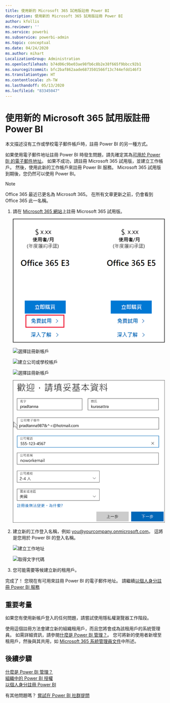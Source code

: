 ```yaml
---
title: 使用新的 Microsoft 365 試用版註冊 Power BI
description: 使用新的 Microsoft 365 試用版註冊 Power BI
author: kfollis
ms.reviewer: ''
ms.service: powerbi
ms.subservice: powerbi-admin
ms.topic: conceptual
ms.date: 04/24/2020
ms.author: mihart
LocalizationGroup: Administration
ms.openlocfilehash: b74d06c9be03ae98fb6c8b2e38f665f9bbcc92b1
ms.sourcegitcommit: bfc2baf862aade6873501566f13c744efdd146f3
ms.translationtype: HT
ms.contentlocale: zh-TW
ms.lasthandoff: 05/13/2020
ms.locfileid: "83345047"
---
```

# <a name="signing-up-for-power-bi-with-a-new-microsoft-365-trial"></a>使用新的 Microsoft 365 試用版註冊 Power BI

本文描述沒有工作或學校電子郵件帳戶時，註冊 Power BI 的另一種方式。 

如果使用電子郵件地址註冊 Power BI 時發生問題，請先確定其為[可用於 Power BI 的電子郵件地址](../fundamentals/service-self-service-signup-for-power-bi.md#supported-email-addresses)。 如果不成功，請註冊 Microsoft 365 試用版，並建立工作帳戶。 然後，使用此新的工作帳戶來註冊 Power BI 服務。 Microsoft 365 試用版到期後，您仍然可以使用 Power BI。

> [!NOTE]
> Office 365 最近已更名為 Microsoft 365。 在所有文章更新之前，仍會看到 Office 365 此一名稱。

1. 請在 [Microsoft 365 網站](https://www.microsoft.com/en-us/microsoft-365/business/compare-more-office-365-for-business-plans)上註冊 Microsoft 365 試用版。

    ![歡迎頁面](media/service-admin-signing-up-for-power-bi-with-a-new-office-365-trial/power-bi-try-now.png)

    ![選擇註冊新帳戶](media/service-admin-signing-up-for-power-bi-with-a-new-office-365-trial/power-bi-existing.png)

    ![建立公司或學校帳戶](media/service-admin-signing-up-for-power-bi-with-a-new-office-365-trial/power-bi-create-email.png)

    ![選擇註冊新帳戶](media/service-admin-signing-up-for-power-bi-with-a-new-office-365-trial/power-bi-no-email.png)

    ![輸入連絡資訊](media/service-admin-signing-up-for-power-bi-with-a-new-office-365-trial/power-bi-welcome-you.png)

    

1. 建立新的工作登入名稱，例如 you@yourcompany.onmicrosoft.com。 這將是您用於 Power BI 的登入名稱。

    ![建立工作地址](media/service-admin-signing-up-for-power-bi-with-a-new-office-365-trial/power-bi-create-address.png)

    ![取得文字代碼](media/service-admin-signing-up-for-power-bi-with-a-new-office-365-trial/power-bi-robot.png)    

1. 您可能需要等候建立新的租用戶。 

完成了！  您現在有可用來註冊 Power BI 的電子郵件地址。 請繼續[以個人身分註冊 Power BI 服務](../fundamentals/service-self-service-signup-for-power-bi.md)





## <a name="important-considerations"></a>重要考量
如果您有使用新帳戶登入的任何問題，請嘗試使用隱私權瀏覽器工作階段。    

使用這個註冊方法會建立新的組織租用戶，而且您將會成為該租用戶的系統管理員。 如需詳細資訊，請參閱[什麼是 Power BI 管理？](service-admin-administering-power-bi-in-your-organization.md)。 您可將新的使用者新增至租用戶，然後與其共用，如 [Microsoft 365 系統管理員文件](https://support.office.com/en-sg/article/Add-users-individually-to-Office-365---Admin-Help-1970f7d6-03b5-442f-b385-5880b9c256ec)中所述。

## <a name="next-steps"></a>後續步驟

[什麼是 Power BI 管理？](service-admin-administering-power-bi-in-your-organization.md)  
[組織中的 Power BI 授權](service-admin-licensing-organization.md)  
[以個人身分註冊 Power BI](../fundamentals/service-self-service-signup-for-power-bi.md)

有其他問題嗎？ [嘗試在 Power BI 社群提問](https://community.powerbi.com/)